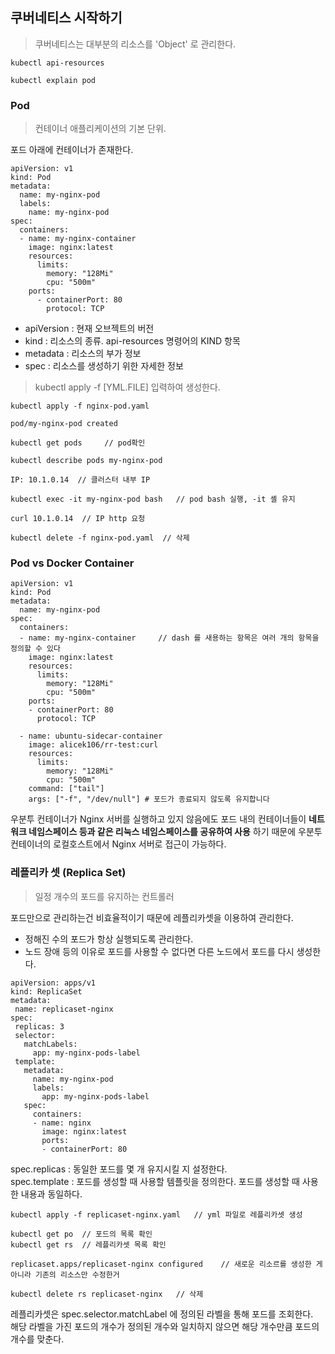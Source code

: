 ## 쿠버네티스 시작하기


> 쿠버네티스는 대부분의 리소스를 'Object' 로 관리한다.

```
kubectl api-resources

kubectl explain pod
```

### Pod
> 컨테이너 애플리케이션의 기본 단위.

포드 아래에 컨테이너가 존재한다.

```
apiVersion: v1
kind: Pod
metadata:
  name: my-nginx-pod
  labels:
    name: my-nginx-pod
spec:
  containers:
  - name: my-nginx-container
    image: nginx:latest
    resources:
      limits:
        memory: "128Mi"
        cpu: "500m"
    ports:
      - containerPort: 80
        protocol: TCP
```
- apiVersion : 현재 오브젝트의 버전
- kind : 리소스의 종류. api-resources 명령어의 KIND 항목
- metadata : 리소스의 부가 정보
- spec : 리소스를 생성하기 위한 자세한 정보


> kubectl apply -f [YML.FILE] 입력하여 생성한다.
```
kubectl apply -f nginx-pod.yaml

pod/my-nginx-pod created

kubectl get pods     // pod확인
```
```
kubectl describe pods my-nginx-pod   

IP: 10.1.0.14  // 클러스터 내부 IP
```
```
kubectl exec -it my-nginx-pod bash   // pod bash 실행, -it 셸 유지

curl 10.1.0.14  // IP http 요청
```
```
kubectl delete -f nginx-pod.yaml  // 삭제
```

### Pod vs Docker Container

```
apiVersion: v1
kind: Pod
metadata:
  name: my-nginx-pod
spec:
  containers:
  - name: my-nginx-container     // dash 를 새용하는 항목은 여러 개의 항목을 정의할 수 있다
    image: nginx:latest
    resources:
      limits:
        memory: "128Mi"
        cpu: "500m"
    ports:
    - containerPort: 80
      protocol: TCP

  - name: ubuntu-sidecar-container
    image: alicek106/rr-test:curl
    resources:
      limits:
        memory: "128Mi"
        cpu: "500m"
    command: ["tail"]
    args: ["-f", "/dev/null"] # 포드가 종료되지 않도록 유지합니다
```

우분투 컨테이너가 Nginx 서버를 실행하고 있지 않음에도 포드 내의 컨테이너들이 __네트워크 네임스페이스 등과 같은 리눅스 네임스페이스를 공유하여 사용__ 하기 때문에 우분투 컨테이너의 로컬호스트에서 Nginx 서버로 접근이 가능하다.


### 레플리카 셋 (Replica Set)
> 일정 개수의 포드를 유지하는 컨트롤러

포드만으로 관리하는건 비효율적이기 때문에 레플리카셋을 이용하여 관리한다.
 - 정해진 수의 포드가 항상 실행되도록 관리한다.
 - 노드 장애 등의 이유로 포드를 사용할 수 없다면 다른 노드에서 포드를 다시 생성한다.

 ```
apiVersion: apps/v1
kind: ReplicaSet
metadata:
  name: replicaset-nginx
spec:
  replicas: 3
  selector:
    matchLabels:
      app: my-nginx-pods-label
  template:
    metadata:
      name: my-nginx-pod
      labels: 
        app: my-nginx-pods-label
    spec:
      containers:
      - name: nginx
        image: nginx:latest
        ports:
        - containerPort: 80
 ```

 spec.replicas : 동일한 포드를 몇 개 유지시킬 지 설정한다.   
 spec.template : 포드를 생성할 때 사용할 템플릿을 정의한다. 포드를 생성할 때 사용한 내용과 동일하다.


```
kubectl apply -f replicaset-nginx.yaml   // yml 파일로 레플리카셋 생성

kubectl get po  // 포드의 목록 확인
kubectl get rs  // 레플리카셋 목록 확인 
```

```
replicaset.apps/replicaset-nginx configured    // 새로운 리소르를 생성한 게 아니라 기존의 리소스만 수정한거
```
```
kubectl delete rs replicaset-nginx   // 삭제
```

레플리카셋은 spec.selector.matchLabel 에 정의된 라벨을 통해 포드를 조회한다.   
해당 라벨을 가진 포드의 개수가 정의된 개수와 일치하지 않으면 해당 개수만큼 포드의 개수를 맞춘다.


